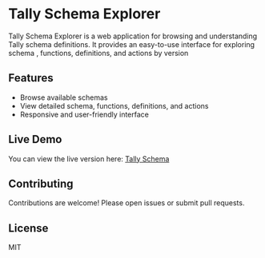 # Tally Schema Explorer

Tally Schema Explorer is a web application for browsing and understanding Tally schema definitions. It provides an easy-to-use interface for exploring schema , functions, definitions, and actions by version

## Features

- Browse available schemas
- View detailed schema, functions, definitions, and actions
- Responsive and user-friendly interface


## Live Demo

You can view the live version here:  [Tally Schema](http://tallyschema.saivineeth.com/)

## Contributing

Contributions are welcome! Please open issues or submit pull requests.

## License

MIT
